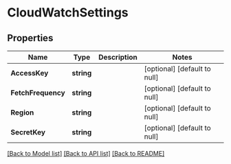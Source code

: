 # CloudWatchSettings

## Properties
Name | Type | Description | Notes
------------ | ------------- | ------------- | -------------
**AccessKey** | **string** |  | [optional] [default to null]
**FetchFrequency** | **string** |  | [optional] [default to null]
**Region** | **string** |  | [optional] [default to null]
**SecretKey** | **string** |  | [optional] [default to null]

[[Back to Model list]](../README.md#documentation-for-models) [[Back to API list]](../README.md#documentation-for-api-endpoints) [[Back to README]](../README.md)

